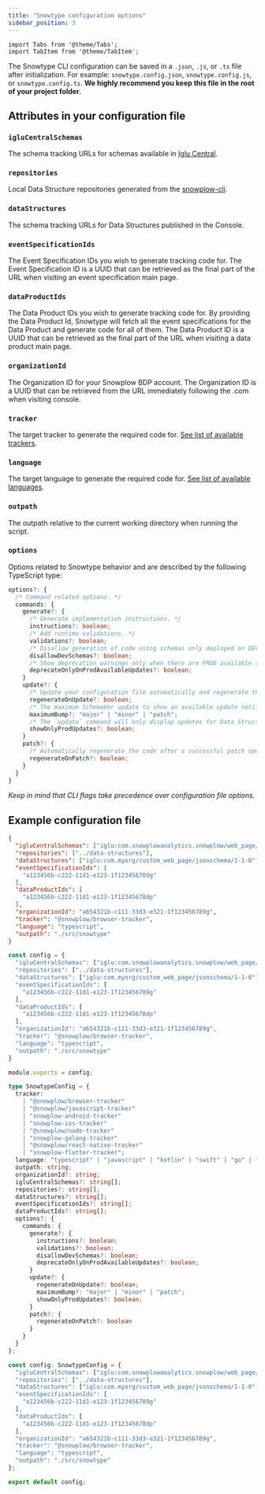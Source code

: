 ```yaml
---
title: "Snowtype configuration options"
sidebar_position: 3
---
```


```mdx-code-block
import Tabs from '@theme/Tabs';
import TabItem from '@theme/TabItem';
```

The Snowtype CLI configuration can be saved in a `.json`, `.js`, or `.ts` file after initialization. For example: `snowtype.config.json`, `snowtype.config.js`, or `snowtype.config.ts`. **We highly recommend you keep this file in the root of your project folder.**

## Attributes in your configuration file

### `igluCentralSchemas`

The schema tracking URLs for schemas available in [Iglu Central](http://iglucentral.com/).

### `repositories`

Local Data Structure repositories generated from the [snowplow-cli](/docs/data-product-studio/managing-your-data-structures/cli/).

### `dataStructures`

The schema tracking URLs for Data Structures published in the Console.

### `eventSpecificationIds`

The Event Specification IDs you wish to generate tracking code for. The Event Specification ID is a UUID that can be retrieved as the final part of the URL when visiting an event specification main page.

### `dataProductIds`

The Data Product IDs you wish to generate tracking code for. By providing the Data Product Id, Snowtype will fetch all the event specifications for the Data Product and generate code for all of them. The Data Product ID is a UUID that can be retrieved as the final part of the URL when visiting a data product main page.

### `organizationId`

The Organization ID for your Snowplow BDP account. The Organization ID is a UUID that can be retrieved from the URL immediately following the .com when visiting console.

### `tracker`

The target tracker to generate the required code for. [See list of available trackers](../using-the-cli/index.md#available-trackerslanguages).

### `language`

The target language to generate the required code for. [See list of available languages](../using-the-cli/index.md#available-trackerslanguages).

### `outpath`

The outpath relative to the current working directory when running the script.

### `options`

Options related to Snowtype behavior and are described by the following TypeScript type:

```ts
options?: {
  /* Command related options. */
  commands: {
    generate?: {
      /* Generate implementation instructions. */
      instructions?: boolean;
      /* Add runtime validations. */
      validations?: boolean;
      /* Disallow generation of code using schemas only deployed on DEV environment. */
      disallowDevSchemas?: boolean;
      /* Show deprecation warnings only when there are PROD available schema updates. */
      deprecateOnlyOnProdAvailableUpdates?: boolean;
    }
    update?: {
      /* Update your configuration file automatically and regenerate the code of the latest available update. */
      regenerateOnUpdate?: boolean;
      /* The maximum SchemaVer update to show an available update notification for. */
      maximumBump?: "major" | "minor" | "patch";
      /* The `update` command will only display updates for Data Structures that have been deployed to production environment. */
      showOnlyProdUpdates?: boolean;
    }
    patch?: {
      /* Automatically regenerate the code after a successful patch operation. */
      regenerateOnPatch?: boolean;
    }
  }
}
```

_Keep in mind that CLI flags take precedence over configuration file options._


## Example configuration file

<Tabs groupId="config" queryString>
  <TabItem value="json" label="JSON" default>

  ```json
{
    "igluCentralSchemas": ["iglu:com.snowplowanalytics.snowplow/web_page/jsonschema/1-0-0"],
    "repositories": ["../data-structures"],
    "dataStructures": ["iglu:com.myorg/custom_web_page/jsonschema/1-1-0"],
    "eventSpecificationIds": [
      "a123456b-c222-11d1-e123-1f123456789g"
    ],
    "dataProductIds": [
      "a123456b-c222-11d1-e123-1f12345678dp"
    ],
    "organizationId": "a654321b-c111-33d3-e321-1f123456789g",
    "tracker": "@snowplow/browser-tracker",
    "language": "typescript",
    "outpath": "./src/snowtype"
}
```
  </TabItem>

  <TabItem value="javascript" label="JavaScript" default>

```javascript
const config = {
  "igluCentralSchemas": ["iglu:com.snowplowanalytics.snowplow/web_page/jsonschema/1-0-0"],
  "repositories": ["../data-structures"],
  "dataStructures": ["iglu:com.myorg/custom_web_page/jsonschema/1-1-0"],
  "eventSpecificationIds": [
    "a123456b-c222-11d1-e123-1f123456789g"
  ],
  "dataProductIds": [
    "a123456b-c222-11d1-e123-1f12345678dp"
  ],
  "organizationId": "a654321b-c111-33d3-e321-1f123456789g",
  "tracker": "@snowplow/browser-tracker",
  "language": "typescript",
  "outpath": "./src/snowtype"
}

module.exports = config;

```
  </TabItem>

  <TabItem value="typescript" label="TypeScript">

```typescript
type SnowtypeConfig = {
  tracker:
    | "@snowplow/browser-tracker"
    | "@snowplow/javascript-tracker"
    | "snowplow-android-tracker"
    | "snowplow-ios-tracker"
    | "@snowplow/node-tracker"
    | "snowplow-golang-tracker"
    | "@snowplow/react-native-tracker"
    | "snowplow-flutter-tracker";
  language: "typescript" | "javascript" | "kotlin" | "swift" | "go" | "dart";
  outpath: string;
  organizationId?: string;
  igluCentralSchemas?: string[];
  repositories?: string[];
  dataStructures?: string[];
  eventSpecificationIds?: string[];
  dataProductIds?: string[];
  options?: {
    commands: {
      generate?: {
        instructions?: boolean;
        validations?: boolean;
        disallowDevSchemas?: boolean;
        deprecateOnlyOnProdAvailableUpdates?: boolean;
      }
      update?: {
        regenerateOnUpdate?: boolean;
        maximumBump?: "major" | "minor" | "patch";
        showOnlyProdUpdates?: boolean;
      }
      patch?: {
        regenerateOnPatch?: boolean
      }
    }
  }
};

const config: SnowtypeConfig = {
  "igluCentralSchemas": ["iglu:com.snowplowanalytics.snowplow/web_page/jsonschema/1-0-0"],
  "repositories": ["../data-structures"],
  "dataStructures": ["iglu:com.myorg/custom_web_page/jsonschema/1-1-0"],
  "eventSpecificationIds": [
    "a123456b-c222-11d1-e123-1f123456789g"
  ],
  "dataProductIds": [
    "a123456b-c222-11d1-e123-1f12345678dp"
  ],
  "organizationId": "a654321b-c111-33d3-e321-1f123456789g",
  "tracker": "@snowplow/browser-tracker",
  "language": "typescript",
  "outpath": "./src/snowtype"
};

export default config;

```
  </TabItem>

</Tabs>

